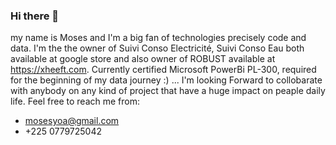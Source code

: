 ### Hi there 👋

my name is Moses and I'm a big fan of technologies precisely code and data.
I'm the the owner of Suivi Conso Electricité, Suivi Conso Eau both available at google store and also owner of ROBUST available at https://xheeft.com.
Currently certified Microsoft PowerBi PL-300, required for the beginning of my data journey :) ...
I'm looking Forward to collobarate with anybody on any kind of project that have a huge impact on peaple daily life.
Feel free to reach me from:
- mosesyoa@gmail.com
- +225 0779725042

